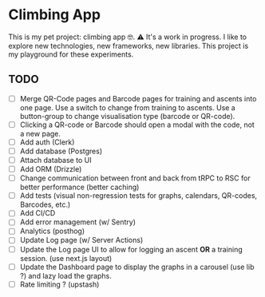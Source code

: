 # Climbing App

This is my pet project: climbing app 🤓.
⚠️ It's a work in progress.
I like to explore new technologies, new frameworks, new libraries. This project
is my playground for these experiments.

## TODO

- [ ] Merge QR-Code pages and Barcode pages for training and ascents into one
  page. Use a switch to change from training to ascents. Use a button-group to
  change visualisation type (barcode or QR-code).  
- [ ] Clicking a QR-code or Barcode should open a modal with the code, not a new page.  
- [ ] Add auth (Clerk)
- [ ] Add database (Postgres)
- [ ] Attach database to UI
- [ ] Add ORM (Drizzle)
- [ ] Change communication between front and back from tRPC to RSC for better
  performance (better caching)
- [ ] Add tests (visual non-regression tests for graphs, calendars, QR-codes,
  Barcodes, etc.)
- [ ] Add CI/CD
- [ ] Add error management (w/ Sentry)
- [ ] Analytics (posthog)
- [ ] Update Log page (w/ Server Actions)
- [ ] Update the Log page UI to allow for logging an ascent **OR** a training
  session. (use next.js layout)
- [ ] Update the Dashboard page to display the graphs in a carousel (use lib ?)
  and lazy load the graphs.
- [ ] Rate limiting ? (upstash)
